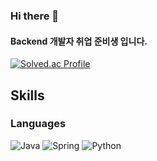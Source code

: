 
### Hi there 👋
#### Backend 개발자 취업 준비생 입니다.
[![Solved.ac Profile](http://mazassumnida.wtf/api/v2/generate_badge?boj=refrain2k)](https://solved.ac/refrain2k/)


## Skills
### Languages
![Java](https://img.shields.io/badge/Java-007396.svg?&style=for-the-badge&logo=Java&logoColor=white)
![Spring](https://img.shields.io/badge/springboot-6DB33F?style=for-the-badge&logo=springboot&logoColor=white)
![Python](https://img.shields.io/badge/Python-3776AB.svg?&style=for-the-badge&logo=Python&logoColor=white)
